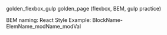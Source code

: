 golden_flexbox_gulp
golden_page (flexbox, BEM, gulp practice)

BEM naming: React Style
Example: BlockName-ElemName_modName_modVal
